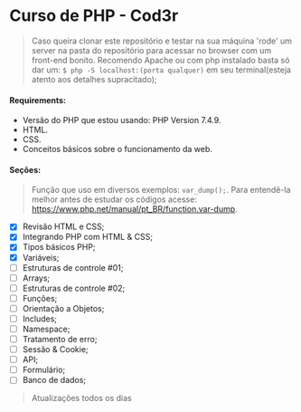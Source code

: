 <h1>Curso de PHP - Cod3r</h1>

> Caso queira clonar este repositório e testar na sua máquina
> 'rode' um server na pasta do repositório para acessar no
> browser com um front-end bonito.
> Recomendo Apache ou com php instalado basta só dar um:
> `$ php -S localhost:(porta qualquer)` em seu terminal(esteja atento aos detalhes supracitado);

#### Requirements:

- Versão do PHP que estou usando: PHP Version 7.4.9.
- HTML.
- CSS.
- Conceitos básicos sobre o funcionamento da web.

#### Seções:

> Função que uso em diversos exemplos: `var_dump();`. Para entendê-la melhor
> antes de estudar os códigos acesse: https://www.php.net/manual/pt_BR/function.var-dump.

- [x] Revisão HTML e CSS;
- [x] Integrando PHP com HTML & CSS;
- [x] Tipos básicos PHP;
- [x] Variáveis;
- [ ] Estruturas de controle #01;
- [ ] Arrays;
- [ ] Estruturas de controle #02;
- [ ] Funções;
- [ ] Orientação a Objetos;
- [ ] Includes;
- [ ] Namespace;
- [ ] Tratamento de erro;
- [ ] Sessão & Cookie;
- [ ] API;
- [ ] Formulário;
- [ ] Banco de dados;

> Atualizações todos os dias
